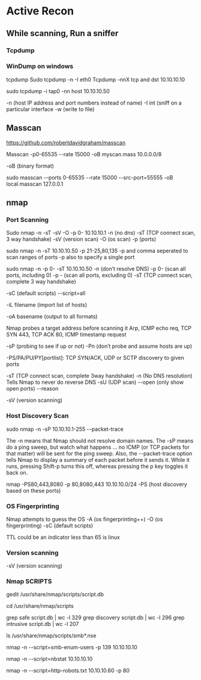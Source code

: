 # Active Recon

## While scanning, Run a sniffer
### Tcpdump
### WinDump on windows

tcpdump
Sudo tcpdump -n -I eth0 
Tcpdump -nnX tcp and dst 10.10.10.10

sudo tcpdump -i tap0 -nn host 10.10.10.50

-n (host IP address and port numbers instead of name)
-I int (sniff on a particular interface
-w (write to file)

## Masscan
https://github.com/robertdavidgraham/masscan

Masscan -p0-65535 --rate 15000 -oB myscan.mass 10.0.0.0/8

-oB  (binary format)

sudo masscan --ports 0-65535 --rate 15000 --src-port=55555 -oB local.masscan 127.0.0.1

## nmap

### Port Scanning
Sudo nmap -n -sT -sV -O -p 0- 10.10.10.1
-n (no dns)
-sT (TCP connect scan, 3 way handshake)
-sV (version scan)
-O (os scan)
-p (ports)


sudo nmap -n -sT 10.10.10.50 -p 21-25,80,135
-p and comma seperated to scan ranges of ports
-p also to specify a single port

sudo nmap -n -p 0- -sT 10.10.10.50
-n (don’t resolve DNS)
-p 0- (scan all ports, including 0)
-p - (scan all ports, excluding 0)
-sT (TCP connect scan, complete 3 way handshake)

-sC (default scripts)
--script=all

-iL filename (import list of hosts)

-oA basename (output to all formats)

Nmap probes a target address before scanning it
Arp, ICMP echo req, TCP SYN 443, TCP ACK 80, ICMP timestamp request

-sP (probing to see if up or not)
-Pn (don’t probe and assume hosts are up)

-PS/PA/PU/PY[portlist]: TCP SYN/ACK, UDP or SCTP discovery to given ports

-sT (TCP connect scan, complete 3way handshake)
-n (No DNS resolution)
           Tells Nmap to never do reverse DNS
-sU (UDP scan)
--open (only show open ports)
--reason

-sV (version scanning)




### Host Discovery Scan

sudo nmap -n -sP 10.10.10.1-255 --packet-trace

The -n means that Nmap should not resolve domain names. The -sP means do a ping sweep, but watch what happens ... no ICMP (or TCP packets for that matter) will be sent for the ping sweep. Also, the --packet-trace option tells Nmap to display a summary of each packet before it sends it. While it runs, pressing Shift-p turns this off, whereas pressing the p key toggles it back on.

nmap -PS80,443,8080 -p 80,8080,443 10.10.10.0/24
-PS (host discovery based on these ports)

### OS Fingerprinting

Nmap attempts to guess the OS
-A (os fingerprinting++)
-O (os fingerprinting)
-sC (default scripts)

TTL could be an indicator less than 65 is linux

### Version scanning

-sV (version scanning)

### Nmap SCRIPTS

gedit /usr/share/nmap/scripts/script.db

cd /usr/share/nmap/scripts

grep safe script.db | wc -l
329
grep discovery script.db | wc -l
296
grep intrusive script.db | wc -l
207



ls /usr/share/nmap/scripts/smb*.nse

nmap -n --script=smb-enum-users -p 139 10.10.10.10

nmap -n --script=nbstat 10.10.10.10

nmap -n --script=http-robots.txt 10.10.10.60 -p 80